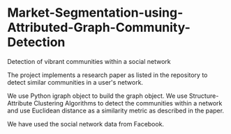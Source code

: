 # Market-Segmentation-using-Attributed-Graph-Community-Detection
Detection of vibrant communities within a social network

The project implements a research paper as listed in the repository to detect similar communities in a user's network. 

We use Python igraph object to build the graph object. We use Structure-Attribute Clustering Algorithms to detect the communities within a network and use Euclidean distance as a similarity metric as described in the paper.

We have used the social network data from Facebook.
